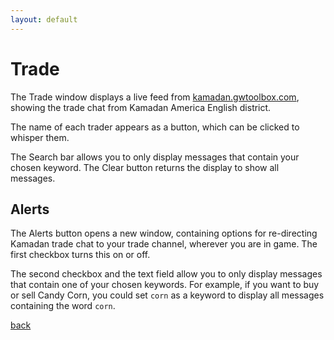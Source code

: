 ```yaml
---
layout: default
---
```


# Trade
The Trade window displays a live feed from [kamadan.gwtoolbox.com](https://kamadan.gwtoolbox.com/), showing the trade chat from Kamadan America English district.

The name of each trader appears as a button, which can be clicked to whisper them.

The Search bar allows you to only display messages that contain your chosen keyword. The Clear button returns the display to show all messages.

## Alerts
The Alerts button opens a new window, containing options for re-directing Kamadan trade chat to your trade channel, wherever you are in game. The first checkbox turns this on or off.

The second checkbox and the text field allow you to only display messages that contain one of your chosen keywords. For example, if you want to buy or sell Candy Corn, you could set `corn` as a keyword to display all messages containing the word `corn`.

[back](./)
